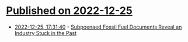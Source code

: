 # [Published on 2022-12-25](index.md)

* [2022-12-25, 17:31:40](https://news.ycombinator.com/item?id=34129105) - [Subpoenaed Fossil Fuel Documents Reveal an Industry Stuck in the Past](https://theintercept.com/2022/12/24/oil-gas-climate-disinformation/)
